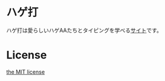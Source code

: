 ハゲ打
======

ハゲ打は愛らしいハゲAAたちとタイピングを学べる[サイト](https://marmooo.github.io/hageda/)です。

# License
[the MIT license](./LICENSE.txt)

